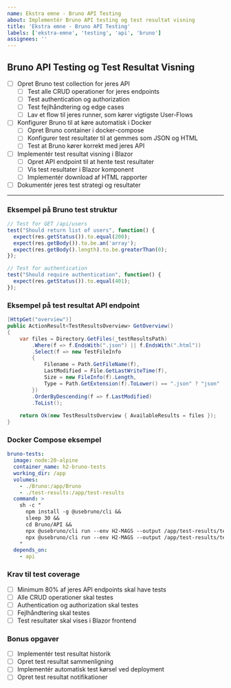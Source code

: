```yaml
---
name: Ekstra emne - Bruno API Testing
about: Implementér Bruno API testing og test resultat visning
title: 'Ekstra emne - Bruno API Testing'
labels: ['ekstra-emne', 'testing', 'api', 'bruno']
assignees: ''
---
```


## Bruno API Testing og Test Resultat Visning

- [ ] Opret Bruno test collection for jeres API
  - [ ] Test alle CRUD operationer for jeres endpoints
  - [ ] Test authentication og authorization
  - [ ] Test fejlhåndtering og edge cases
  - [ ] Lav et flow til jeres runner, som kører vigtigste User-Flows
- [ ] Konfigurer Bruno til at køre automatisk i Docker
  - [ ] Opret Bruno container i docker-compose
  - [ ] Konfigurer test resultater til at gemmes som JSON og HTML
  - [ ] Test at Bruno kører korrekt med jeres API
- [ ] Implementér test resultat visning i Blazor
  - [ ] Opret API endpoint til at hente test resultater
  - [ ] Vis test resultater i Blazor komponent
  - [ ] Implementér download af HTML rapporter
- [ ] Dokumentér jeres test strategi og resultater

---
### Eksempel på Bruno test struktur
```javascript
// Test for GET /api/users
test("Should return list of users", function() {
  expect(res.getStatus()).to.equal(200);
  expect(res.getBody()).to.be.an('array');
  expect(res.getBody().length).to.be.greaterThan(0);
});

// Test for authentication
test("Should require authentication", function() {
  expect(res.getStatus()).to.equal(401);
});
```

### Eksempel på test resultat API endpoint
```csharp
[HttpGet("overview")]
public ActionResult<TestResultsOverview> GetOverview()
{
    var files = Directory.GetFiles(_testResultsPath)
        .Where(f => f.EndsWith(".json") || f.EndsWith(".html"))
        .Select(f => new TestFileInfo
        {
            Filename = Path.GetFileName(f),
            LastModified = File.GetLastWriteTime(f),
            Size = new FileInfo(f).Length,
            Type = Path.GetExtension(f).ToLower() == ".json" ? "json" : "html"
        })
        .OrderByDescending(f => f.LastModified)
        .ToList();
    
    return Ok(new TestResultsOverview { AvailableResults = files });
}
```

### Docker Compose eksempel
```yaml
bruno-tests:
  image: node:20-alpine
  container_name: h2-bruno-tests
  working_dir: /app
  volumes:
    - ./Bruno:/app/Bruno
    - ./test-results:/app/test-results
  command: >
    sh -c "
      npm install -g @usebruno/cli &&
      sleep 30 &&
      cd Bruno/API &&
      npx @usebruno/cli run --env H2-MAGS --output /app/test-results/test-report-$$(date +%Y-%m-%d_%H-%M-%S).html --format html &&
      npx @usebruno/cli run --env H2-MAGS --output /app/test-results/test-results-$$(date +%Y-%m-%d_%H-%M-%S).json --format json
    "
  depends_on:
    - api
```

### Krav til test coverage
- [ ] Minimum 80% af jeres API endpoints skal have tests
- [ ] Alle CRUD operationer skal testes
- [ ] Authentication og authorization skal testes
- [ ] Fejlhåndtering skal testes
- [ ] Test resultater skal vises i Blazor frontend

### Bonus opgaver
- [ ] Implementér test resultat historik
- [ ] Opret test resultat sammenligning
- [ ] Implementér automatisk test kørsel ved deployment
- [ ] Opret test resultat notifikationer